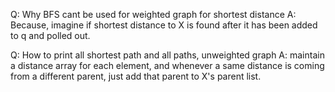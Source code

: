 Q: Why BFS cant be used for weighted graph for shortest distance
A: Because, imagine if shortest distance to X is found after it has been added to q and polled out.

Q: How to print all shortest path and all paths, unweighted graph
A: maintain a distance array for each element, and whenever a same distance is coming from a different parent, just add that parent to X's parent list.